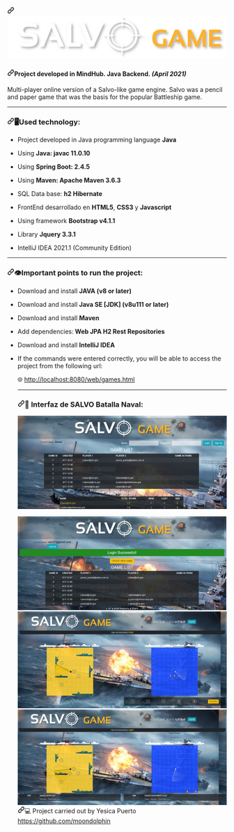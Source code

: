 <article class="markdown-body entry-content container-lg" itemprop="text"><h2><a id="" class="anchor" aria-hidden="true" href="#"><svg class="octicon octicon-link" viewBox="0 0 16 16" version="1.1" width="16" height="16" aria-hidden="true"><path fill-rule="evenodd" d="M7.775 3.275a.75.75 0 001.06 1.06l1.25-1.25a2 2 0 112.83 2.83l-2.5 2.5a2 2 0 01-2.83 0 .75.75 0 00-1.06 1.06 3.5 3.5 0 004.95 0l2.5-2.5a3.5 3.5 0 00-4.95-4.95l-1.25 1.25zm-4.69 9.64a2 2 0 010-2.83l2.5-2.5a2 2 0 012.83 0 .75.75 0 001.06-1.06 3.5 3.5 0 00-4.95 0l-2.5 2.5a3.5 3.5 0 004.95 4.95l1.25-1.25a.75.75 0 00-1.06-1.06l-1.25 1.25a2 2 0 01-2.83 0z"><img src="https://github.com/moondolphin/salvo/blob/master/src/main/resources/static/web/img/titlebannersalvo.png" alt="picture alt" style="max-width:100%;"></a></h2>
<h4><a id="Project-developed-in-MindHub-Backend-Java-April-2021)" class="anchor" aria-hidden="true" href="#Project-developed-in-MindHub-Backend-Java-April-2021"><svg class="octicon octicon-link" viewBox="0 0 16 16" version="1.1" width="16" height="16" aria-hidden="true"><path fill-rule="evenodd" d="M7.775 3.275a.75.75 0 001.06 1.06l1.25-1.25a2 2 0 112.83 2.83l-2.5 2.5a2 2 0 01-2.83 0 .75.75 0 00-1.06 1.06 3.5 3.5 0 004.95 0l2.5-2.5a3.5 3.5 0 00-4.95-4.95l-1.25 1.25zm-4.69 9.64a2 2 0 010-2.83l2.5-2.5a2 2 0 012.83 0 .75.75 0 001.06-1.06 3.5 3.5 0 00-4.95 0l-2.5 2.5a3.5 3.5 0 004.95 4.95l1.25-1.25a.75.75 0 00-1.06-1.06l-1.25 1.25a2 2 0 01-2.83 0z"></path></svg></a>Project developed in MindHub. Java Backend.<em><strong> (April 2021)</strong></em></h4>
<p>Multi-player online version of a Salvo-like game engine. Salvo was a pencil and paper game that was the basis for the popular Battleship game.</p>
<hr>
<h3><a id="user-content-wrench-tecnology-used" class="anchor" aria-hidden="true" href="#wrench-tecnology-used"><svg class="octicon octicon-link" viewBox="0 0 16 16" version="1.1" width="16" height="16" aria-hidden="true"><path fill-rule="evenodd" d="M7.775 3.275a.75.75 0 001.06 1.06l1.25-1.25a2 2 0 112.83 2.83l-2.5 2.5a2 2 0 01-2.83 0 .75.75 0 00-1.06 1.06 3.5 3.5 0 004.95 0l2.5-2.5a3.5 3.5 0 00-4.95-4.95l-1.25 1.25zm-4.69 9.64a2 2 0 010-2.83l2.5-2.5a2 2 0 012.83 0 .75.75 0 001.06-1.06 3.5 3.5 0 00-4.95 0l-2.5 2.5a3.5 3.5 0 004.95 4.95l1.25-1.25a.75.75 0 00-1.06-1.06l-1.25 1.25a2 2 0 01-2.83 0z"></path></svg></a><g-emoji class="g-emoji" alias="wrench" fallback-src="https://github.githubassets.com/images/icons/emoji/unicode/1f527.png">🖥</g-emoji>Used technology:</h3>
<ul>
<li>
<p>Project developed in Java programming language <strong>Java</strong></p>
</li>
<li>
<p>Using <strong>Java: javac 11.0.10</strong></p>
</li>
<li>
<p>Using <strong>Spring Boot: 2.4.5</strong></p>
</li>
<li>
<p>Using <strong>Maven: Apache Maven 3.6.3</strong></p>
</li>
<li>

<p>SQL Data base: <strong>h2 Hibernate</strong></p>
</li>
<li>
<p>FrontEnd desarrollado en <strong>HTML5</strong>, <strong>CSS3</strong> y <strong>Javascript</strong></p>
</li>
<li>
<p>Using framework <strong>Bootstrap v4.1.1</strong></p>
</li>
<li>
<p>Library <strong>Jquery 3.3.1</strong></p>
</li>
<li>
<p>IntelliJ IDEA 2021.1 (Community Edition)</p>
</li>


</ul>
<hr>
<h3><a id="user-content-Important-points-to-run-the-project" class="anchor" aria-hidden="true" href="#Important-points-to-run-the-project"><svg class="octicon octicon-link" viewBox="0 0 16 16" version="1.1" width="16" height="16" aria-hidden="true"><path fill-rule="evenodd" d="M7.775 3.275a.75.75 0 001.06 1.06l1.25-1.25a2 2 0 112.83 2.83l-2.5 2.5a2 2 0 01-2.83 0 .75.75 0 00-1.06 1.06 3.5 3.5 0 004.95 0l2.5-2.5a3.5 3.5 0 00-4.95-4.95l-1.25 1.25zm-4.69 9.64a2 2 0 010-2.83l2.5-2.5a2 2 0 012.83 0 .75.75 0 001.06-1.06 3.5 3.5 0 00-4.95 0l-2.5 2.5a3.5 3.5 0 004.95 4.95l1.25-1.25a.75.75 0 00-1.06-1.06l-1.25 1.25a2 2 0 01-2.83 0z"></path></svg></a><g-emoji class="g-emoji" alias="exclamation" fallback-src="https://github.githubassets.com/images/icons/emoji/unicode/2757.png">👁</g-emoji>Important points to run the project:</h3>
<ul>
<li>
<p>Download and install  <strong>JAVA (v8 or later)</strong></p>
</li>
<li>
<p>Download and install <strong>Java SE [JDK] (v8u111 or later)</strong></p>
</li>
<li>
<p>Download and install  <strong>Maven</strong></p>
</li>
<li>
<p>Add dependencies:<strong>
Web
JPA
H2
Rest Repositories</strong></p>
</li>
<li>
<p>Download and install <strong>IntelliJ IDEA</strong></p>
</li>
 
<li>
<p>If the commands were entered correctly, you will be able to access the project from the following url:</p>
<p><g-emoji class="g-emoji" alias="globe_with_meridians" fallback-src="https://github.githubassets.com/images/icons/emoji/unicode/1f310.png">🌐</g-emoji> <a href="http://localhost:8080/web/games.html" rel="nofollow">http://localhost:8080/web/games.html</a></p>
</li>


<hr>
<h3><a id="user-content-eyes-interfaz-de-salvo-batalla-naval" class="anchor" aria-hidden="true" href="#eyes-interfaz-de-salvo-batalla-naval"><svg class="octicon octicon-link" viewBox="0 0 16 16" version="1.1" width="16" height="16" aria-hidden="true"><path fill-rule="evenodd" d="M7.775 3.275a.75.75 0 001.06 1.06l1.25-1.25a2 2 0 112.83 2.83l-2.5 2.5a2 2 0 01-2.83 0 .75.75 0 00-1.06 1.06 3.5 3.5 0 004.95 0l2.5-2.5a3.5 3.5 0 00-4.95-4.95l-1.25 1.25zm-4.69 9.64a2 2 0 010-2.83l2.5-2.5a2 2 0 012.83 0 .75.75 0 001.06-1.06 3.5 3.5 0 00-4.95 0l-2.5 2.5a3.5 3.5 0 004.95 4.95l1.25-1.25a.75.75 0 00-1.06-1.06l-1.25 1.25a2 2 0 01-2.83 0z"></path></svg></a><g-emoji class="g-emoji" alias="eyes" fallback-src="https://github.githubassets.com/images/icons/emoji/unicode/1f440.png">👀</g-emoji> Interfaz de SALVO Batalla Naval:</h3>
<p><a target="_blank" rel="noopener noreferrer" href="https://github.com/moondolphin/salvo/blob/master/src/main/resources/static/web/img/1.png"><img src="https://github.com/moondolphin/salvo/blob/master/src/main/resources/static/web/img/1.png" alt="picture alt" data-canonical-src="https://oi410.photobucket.com/albums/pp182/nacho_0804/salvo_interfaz%201_zpsxb2xbt7v.png"  style="max-width:100%;"></a></p>

<p><a target="_blank" rel="noopener noreferrer" href="https://github.com/moondolphin/salvo/blob/master/src/main/resources/static/web/img/2.png"><img src="https://github.com/moondolphin/salvo/blob/master/src/main/resources/static/web/img/2.png"


<p><a target="_blank" rel="noopener noreferrer" href="https://github.com/moondolphin/salvo/blob/master/src/main/resources/static/web/img/3.png"><img src="https://github.com/moondolphin/salvo/blob/master/src/main/resources/static/web/img/3.png"

<p><a target="_blank" rel="noopener noreferrer" href="https://github.com/moondolphin/salvo/blob/master/src/main/resources/static/web/img/4.png"><img src="https://github.com/moondolphin/salvo/blob/master/src/main/resources/static/web/img/4.png"


<h4><a id="user-content-computer-Project-carried-out-by-Yesica-Puerto-https://github.com/moondolphin" class="anchor" aria-hidden="true" href="#user-content-computer-Project-carried-out-by-Yesica-Puerto-https://github.com/moondolphin"><svg class="octicon octicon-link" viewBox="0 0 16 16" version="1.1" width="16" height="16" aria-hidden="true"><path fill-rule="evenodd" d="M7.775 3.275a.75.75 0 001.06 1.06l1.25-1.25a2 2 0 112.83 2.83l-2.5 2.5a2 2 0 01-2.83 0 .75.75 0 00-1.06 1.06 3.5 3.5 0 004.95 0l2.5-2.5a3.5 3.5 0 00-4.95-4.95l-1.25 1.25zm-4.69 9.64a2 2 0 010-2.83l2.5-2.5a2 2 0 012.83 0 .75.75 0 001.06-1.06 3.5 3.5 0 00-4.95 0l-2.5 2.5a3.5 3.5 0 004.95 4.95l1.25-1.25a.75.75 0 00-1.06-1.06l-1.25 1.25a2 2 0 01-2.83 0z"></path></svg></a><g-emoji class="g-emoji" alias="computer" fallback-src="https://github.githubassets.com/images/icons/emoji/unicode/1f4bb.png">💻</g-emoji> Project carried out by Yesica Puerto  <a href="https://github.com/moondolphin">https://github.com/moondolphin</a></h4>
</article>
